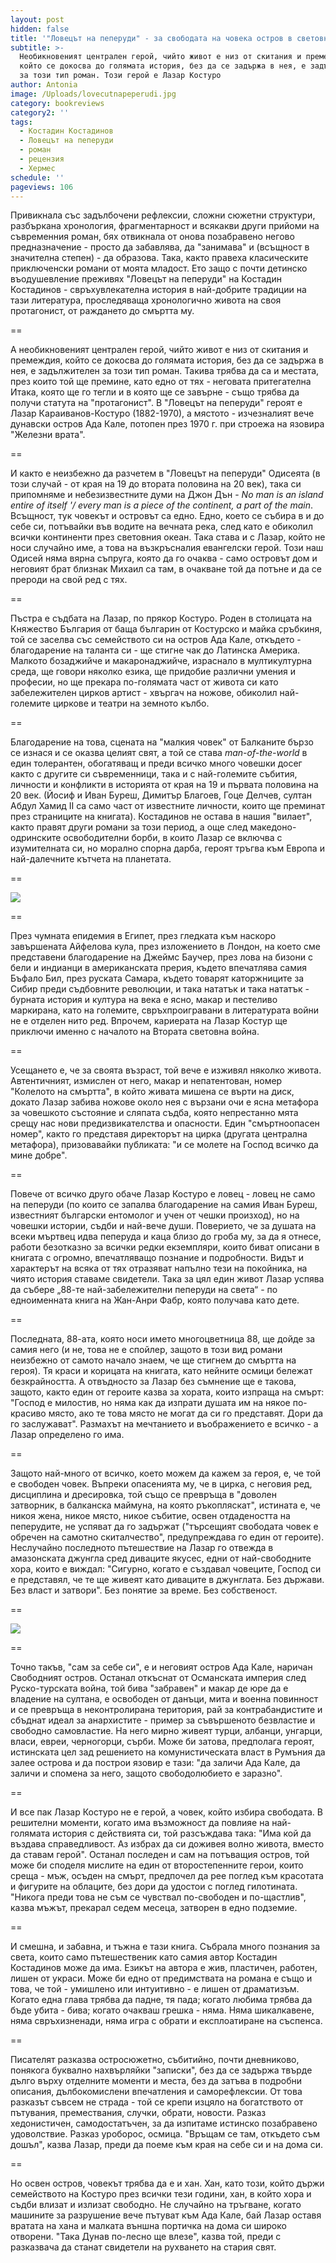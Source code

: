 ```yaml
---
layout: post
hidden: false
title: '"Ловецът на пеперуди" - за свободата на човека остров в световния океан'
subtitle: >-
  Необикновеният централен герой, чийто живот е низ от скитания и премеждия,
  който се докосва до голямата история, без да се задържа в нея, е задължителен
  за този тип роман. Този герой е Лазар Костуро
author: Antonia
image: /Uploads/lovecutnapeperudi.jpg
category: bookreviews
category2: ''
tags:
  - Костадин Костадинов
  - Ловецът на пеперуди
  - роман
  - рецензия
  - Хермес
schedule: ''
pageviews: 106
---
```

Привикнала със задълбочени рефлексии, сложни сюжетни структури, разбъркана хронология, фрагментарност и всякакви други прийоми на съвременния роман, бях отвикнала от онова позабравено негово предназначение - просто да забавлява, да "занимава" и (всъщност в значителна степен) - да образова. Така, както правеха класическите приключенски романи от моята младост. Ето защо с почти детинско въодушевление преживях "Ловецът на пеперуди" на Костадин Костадинов - свръхувлекателна история в най-добрите традиции на тази литература, проследяваща хронологично живота на своя протагонист, от раждането до смъртта му.

\==

А необикновеният централен герой, чийто живот е низ от скитания и премеждия, който се докосва до голямата история, без да се задържа в нея, е задължителен за този тип роман. Такива трябва да са и местата, през които той ще премине, като едно от тях - неговата притегателна Итака, която ще го тегли и в която ще се завърне - също трябва да получи статута на "протагонист". В "Ловецът на пеперуди" героят е Лазар Караиванов-Костуро (1882-1970), а мястото - изчезналият вече дунавски остров Ада Кале, потопен през 1970 г. при строежа на язовира "Железни врата". 

\==

И както е неизбежно да разчетем в "Ловецът на пеперуди" Одисеята (в този случай - от края на 19 до втората половина на 20 век), така си припомняме и небезизвестните думи на Джон Дън - *No man is an island entire of itself '/ every man is a piece of the continent, a part of the main*. Всъщност, тук човекът и островът са едно. Едно, което се събира в и до себе си, потъвайки във водите на вечната река, след като е обиколил всички континенти през световния океан. Така става и с Лазар, който не носи случайно име, а това на възкръсналия евангелски герой. Този наш Одисей няма вярна съпруга, която да го очаква - само островът дом и неговият брат близнак Михаил са там, в очакване той да потъне и да се прероди на свой ред с тях. 

\==

Пъстра е съдбата на Лазар, по прякор Костуро. Роден в столицата на Княжество България от баща българин от Костурско и майка сръбкиня, той се заселва със семейството си на остров Ада Кале, откъдето - благодарение на таланта си - ще стигне чак до Латинска Америка. Малкото бозаджийче и макаронаджийче, израснало в мултикултурна среда, ще говори няколко езика, ще придобие различни умения и професии, но ще прекара по-голямата част от живота си като забележителен цирков артист - хвъргач на ножове, обиколил най-големите циркове и театри на земното кълбо. 

\==

Благодарение на това, сцената на "малкия човек" от Балканите бързо се изнася и се оказва целият свят, а той се става *man-of-the-world* в един толерантен, обогатяващ и преди всичко много човешки досег както с другите си съвременници, така и с най-големите събития, личности и конфликти в историята от края на 19 и първата половина на 20 век. (Йосиф и Иван Буреш, Димитър Благоев, Гоце Делчев, султан Абдул Хамид II са само част от известните личности, които ще преминат през страниците на книгата). Костадинов не остава в нашия "вилает", както правят други романи за този период, а още след македоно-одринските освободителни борби, в които Лазар се включва с изумителната си, но морално спорна дарба, героят тръгва към Европа и най-далечните кътчета на планетата.

\==

![](/Uploads/kostadinkostadinov.jpg)

\==

През чумната епидемия в Египет, през гледката към наскоро завършената Айфелова кула, през изложението в Лондон, на което сме представени благодарение на Джеймс Баучер, през лова на бизони с бели и индианци в американската прерия, където впечатлява самия Бъфало Бил, през руската Самара, където товарят каторжниците за Сибир преди съдбовните революции, и така нататък и така нататък - бурната история и култура на века е ясно, макар и пестеливо маркирана, като на големите, свръхпроигравани в литературата войни не е отделен нито ред. Впрочем, кариерата на Лазар Костур ще приключи именно с началото на Втората световна война. 

\==

Усещането е, че за своята възраст, той вече е изживял няколко живота. Автентичният, измислен от него, макар и непатентован, номер "Колелото на смъртта", в който живата мишена се върти на диск, докато Лазар забива ножове около нея с вързани очи е ясна метафора за човешкото състояние и сляпата съдба, която непрестанно мята срещу нас нови предизвикателства и опасности. Един "смъртноопасен номер", както го представя директорът на цирка (другата централна метафора), призовавайки публиката: "и се молете на Господ всичко да мине добре".

\==

Повече от всичко друго обаче Лазар Костуро е ловец - ловец не само на пеперуди (по които се запалва благодарение на самия Иван Буреш, известният български ентомолог и учен от чешки произход), но на човешки истории, съдби и най-вече души. Поверието, че за душата на всеки мъртвец идва пеперуда и каца близо до гроба му, за да я отнесе, работи безотказно за всички редки екземпляри, които биват описани в книгата с огромно, впечатляващо познание и подробности. Видът и характерът на всяка от тях отразяват напълно тези на покойника, на чиято история ставаме свидетели. Така за цял един живот Лазар успява да събере „88-те най-забележителни пеперуди на света“ - по едноименната книга на Жан-Анри Фабр, която получава като дете. 

\==

Последната, 88-ата, която носи името многоцветница 88, ще дойде за самия него (и не, това не е спойлер, защото в този вид романи неизбежно от самото начало знаем, че ще стигнем до смъртта на героя). Тя краси и корицата на книгата, като нейните осмици бележат безкрайността. А отвъдносто за Лазар без съмнение ще е такова, защото, както един от героите казва за хората, които изпраща на смърт: "Господ е милостив, но няма как да изпрати душата им на някое по-красиво място, ако те това място не могат да си го представят. Дори да го заслужават". Размахът на мечтанието и въображението е всичко - а Лазар определено го има. 

\==

Защото най-много от всичко, което можем да кажем за героя, е, че той е свободен човек. Въпреки опасенията му, че в цирка, с неговия ред, дисциплина и дресировка, той също се превръща в "доволен затворник, в балканска маймуна, на която ръкопляскат", истината е, че никоя жена, никое място, никое събитие, освен отдадеността на пеперудите, не успяват да го задържат ("търсещият свободата човек е обречен на самотно скиталчество", предупреждава го един от героите). Неслучайно последното пътешествие на Лазар го отвежда в амазонската джунгла сред диваците якусес, едни от най-свободните хора, които е виждал: "Сигурно, когато е създавал човеците, Господ си е представял, че те ще живеят като диваците в джунглата. Без държави. Без власт и затвори". Без понятие за време. Без собственост.

\==

![](/Uploads/kostasalexandyr.jpg)

\==

Точно такъв, "сам за себе си", е и неговият остров Ада Кале, наричан Свободният остров. Останал откъснат от Османската империя след Руско-турската война, той бива "забравен" и макар де юре да е владение на султана, е освободен от данъци, мита и военна повинност и се превръща в неконтролирана територия, рай за контрабандистите и сбъднат идеал за анархистите - пример за съвършеното безвластие и свободно самовластие. На него мирно живеят турци, албанци, унгарци, власи, евреи, черногорци, сърби. Може би затова, предполага героят, истинската цел зад решението на комунистическата власт в Румъния да залее острова и да построи язовир е тази: "да заличи Ада Кале, да заличи и спомена за него, защото свободолюбието е заразно".

\==

И все пак Лазар Костуро не е герой, а човек, който избира свободата. В решителни моменти, когато има възможност да повлияе на най-голямата история с действията си, той разсъждава така: "Има кой да въздава справедливост. Аз избрах да си доживея волно живота, вместо да ставам герой". Останал последен и сам на потъващия остров, той може би споделя мислите на един от второстепенните герои, които среща - мъж, осъден на смърт, предпочел да рее поглед към красотата и фигурите на облаците, без дори да удостои с поглед гилотината. "Никога преди това не съм се чувствал по-свободен и по-щастлив", казва мъжът, прекарал седем месеца, затворен в едно подземие.

\==

И смешна, и забавна, и тъжна е тази книга. Събрала много познания за света, които само пътешественик като самия автор Костадин Костадинов може да има. Езикът на автора е жив, пластичен, работен, лишен от украси. Може би едно от предимствата на романа е също и това, че той - умишлено или интуитивно - е лишен от драматизъм. Когато една глава трябва да падне, тя пада; когато любима трябва да бъде убита - бива; когато очакваш грешка - няма. Няма шикалкавене, няма свръхизненади, няма игра с обрати и експлоатиране на съспенса. 

\==

Писателят разказва остросюжетно, събитийно, почти дневниково, понякога буквално нахвърляйки "записки", без да се задържа твърде дълго върху отделните моменти и места, без да затъва в подробни описания, дълбокомислени впечатления и саморефлексии. От това разказът съвсем не страда - той се крепи изцяло на богатството от пътувания, премествания, случки, обрати, новости. Разказ хедонистичен, самодостатъчен, за да изпитаме истинско позабравено удоволствие. Разказ уроборос, осмица. "Връщам се там, откъдето съм дошъл", казва Лазар, преди да поеме към края на себе си и на дома си. 

\==

Но освен остров, човекът трябва да е и хан. Хан, като този, който държи семейството на Костуро през всички тези години, хан, в който хора и съдби влизат и излизат свободно. Не случайно на тръгване, когато машините за разрушение вече пътуват към Ада Кале, бай Лазар оставя вратата на хана и малката външна портичка на дома си широко отворени. "Така Дунав по-лесно ще влезе", казва той, преди с разказвача да станат свидетели на рухването на стария свят.